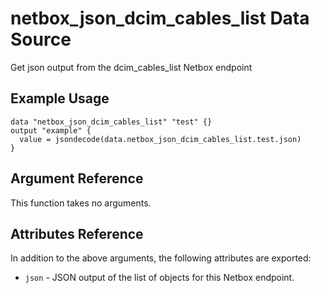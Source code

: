 # netbox\_json\_dcim\_cables\_list Data Source

Get json output from the dcim_cables_list Netbox endpoint

## Example Usage

```hcl
data "netbox_json_dcim_cables_list" "test" {}
output "example" {
  value = jsondecode(data.netbox_json_dcim_cables_list.test.json)
}
```

## Argument Reference

This function takes no arguments.

## Attributes Reference

In addition to the above arguments, the following attributes are exported:
* ``json`` - JSON output of the list of objects for this Netbox endpoint.

